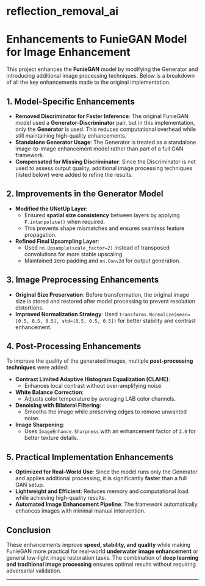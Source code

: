# reflection_removal_ai

# Enhancements to FunieGAN Model for Image Enhancement

This project enhances the **FunieGAN** model by modifying the Generator and introducing additional image processing techniques. Below is a breakdown of all the key enhancements made to the original implementation.

## **1. Model-Specific Enhancements**

- **Removed Discriminator for Faster Inference**: The original FunieGAN model used a **Generator-Discriminator** pair, but in this implementation, only the **Generator** is used. This reduces computational overhead while still maintaining high-quality enhancements.
- **Standalone Generator Usage**: The Generator is treated as a standalone image-to-image enhancement model rather than part of a full GAN framework.
- **Compensated for Missing Discriminator**: Since the Discriminator is not used to assess output quality, additional image processing techniques (listed below) were added to refine the results.

## **2. Improvements in the Generator Model**

- **Modified the UNetUp Layer**: 
  - Ensured **spatial size consistency** between layers by applying `F.interpolate()` when required. 
  - This prevents shape mismatches and ensures seamless feature propagation.
- **Refined Final Upsampling Layer**: 
  - Used `nn.Upsample(scale_factor=2)` instead of transposed convolutions for more stable upscaling.
  - Maintained zero padding and `nn.Conv2d` for output generation.

## **3. Image Preprocessing Enhancements**

- **Original Size Preservation**: Before transformation, the original image size is stored and restored after model processing to prevent resolution distortions.
- **Improved Normalization Strategy**: Used `transforms.Normalize(mean=[0.5, 0.5, 0.5], std=[0.5, 0.5, 0.5])` for better stability and contrast enhancement.

## **4. Post-Processing Enhancements**

To improve the quality of the generated images, multiple **post-processing techniques** were added:

- **Contrast Limited Adaptive Histogram Equalization (CLAHE)**: 
  - Enhances local contrast without over-amplifying noise.
- **White Balance Correction**: 
  - Adjusts color temperature by averaging LAB color channels.
- **Denoising with Bilateral Filtering**: 
  - Smooths the image while preserving edges to remove unwanted noise.
- **Image Sharpening**: 
  - Uses `ImageEnhance.Sharpness` with an enhancement factor of `2.0` for better texture details.

## **5. Practical Implementation Enhancements**

- **Optimized for Real-World Use**: Since the model runs only the Generator and applies additional processing, it is significantly **faster** than a full GAN setup.
- **Lightweight and Efficient**: Reduces memory and computational load while achieving high-quality results.
- **Automated Image Enhancement Pipeline**: The framework automatically enhances images with minimal manual intervention.

## **Conclusion**

These enhancements improve **speed, stability, and quality** while making FunieGAN more practical for real-world **underwater image enhancement** or general low-light image restoration tasks. The combination of **deep learning and traditional image processing** ensures optimal results without requiring adversarial validation.

---

